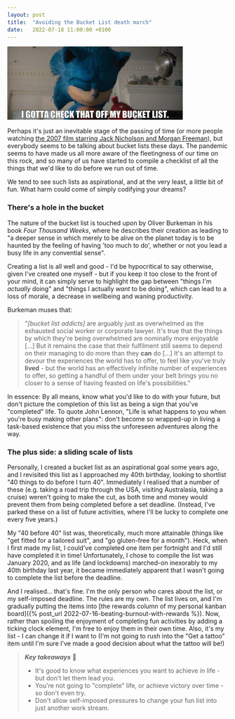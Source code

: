 ```yaml
---
layout: post
title:  "Avoiding the Bucket List death march"
date:   2022-07-18 11:00:00 +0100
---
```


![Sonic the Hedgehog - I gotta check that off my bucket list.](/assets/img/bucket-list.gif)

Perhaps it's just an inevitable stage of the passing of time (or more people watching [the 2007 film starring Jack Nicholson and Morgan Freeman](https://en.wikipedia.org/wiki/The_Bucket_List)), but everybody seems to be talking about bucket lists these days. The pandemic seems to have made us all more aware of the fleetingness of our time on this rock, and so many of us have started to compile a checklist of all the things that we'd like to do before we run out of time.

We tend to see such lists as aspirational, and at the very least, a little bit of fun. What harm could come of simply codifying your dreams?

### There's a hole in the bucket

The nature of the bucket list is touched upon by Oliver Burkeman in his book _Four Thousand Weeks_, where he describes their creation as leading to "a deeper sense in which merely to be alive on the planet today is to be haunted by the feeling of having 'too much to do', whether or not you lead a busy life in any convential sense".

Creating a list is all well and good - I'd be hypocritical to say otherwise, given I've created one myself - but if you keep it too close to the front of your mind, it can simply serve to highlight the gap between "things I'm _actually_ doing" and "things I actually _want_ to be doing", which can lead to a loss of morale, a decrease in wellbeing and waning productivity.

Burkeman muses that:

> "_[bucket list addicts]_ are arguably just as overwhelmed as the exhausted social worker or corporate lawyer. It's true that the things by which they're being overwhelmed are nominally more enjoyable [...] But it remains the case that their fulfilment still seems to depend on their managing to do more than they **can** do [...] It's an attempt to devour the experiences the world has to offer, to feel like you've truly **lived** - but the world has an effectively infinite number of experiences to offer, so getting a handful of them under your belt brings you no closer to a sense of having feasted on life's possibilities."

In essence: By all means, know what you'd like to do with your future, but don't picture the completion of this list as being a sign that you've "completed" life. To quote John Lennon, "Life is what happens to you when you're busy making other plans": don't become so wrapped-up in living a task-based existence that you miss the unforeseen adventures along the way.

### The plus side: a sliding scale of lists

Personally, I created a bucket list as an aspirational goal some years ago, and I revisited this list as I approached my 40th birthday, looking to shortlist "40 things to do before I turn 40". Immediately I realised that a number of these (e.g. taking a road trip through the USA, visiting Australasia, taking a cruise) weren't going to make the cut, as both time and money would prevent them from being completed before a set deadline. (Instead, I've parked these on a list of future activities, where I'll be lucky to complete one every five years.)

My "40 before 40" list was, theoretically, much more attainable (things like "get fitted for a tailored suit", and "go gluten-free for a month"). Heck, when I first made my list, I could've completed one item per fortnight and I'd still have completed it in time! Unfortunately, I chose to compile the list was January 2020, and as life (and lockdowns) marched-on inexorably to my 40th birthday last year, it became immediately apparent that I wasn't going to complete the list before the deadline.

And I realised... that's fine. I'm the only person who cares about the list, or my self-imposed deadline. The rules are my own. The list lives on, and I'm gradually putting the items into [the rewards column of my personal kanban board]({% post_url 2022-07-16-beating-burnout-with-rewards %}). Now, rather than spoiling the enjoyment of completing fun activities by adding a ticking clock element, I'm free to enjoy them in their own time. Also, it's my list - I can change it if I want to (I'm not going to rush into the "Get a tattoo" item until I'm sure I've made a good decision about what the tattoo will be!)

> **_Key takeaways_** 📝  
> * It's good to know what experiences you want to achieve in life - but don't let them lead you.
> * You're not going to "complete" life, or achieve victory over time - so don't even try.
> * Don't allow self-imposed pressures to change your fun list into just another work stream.